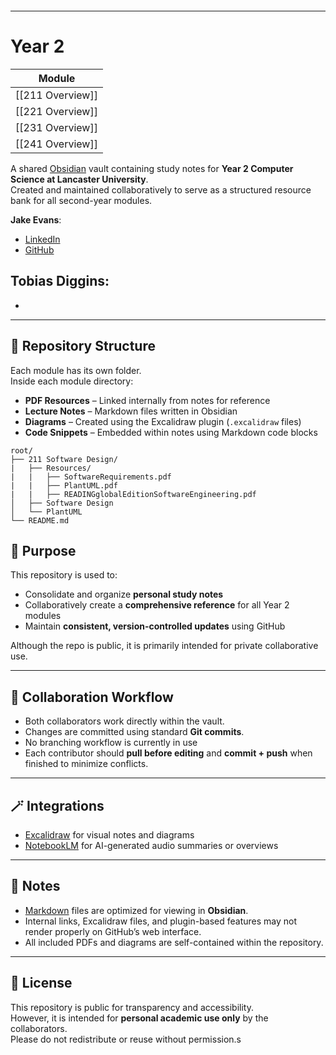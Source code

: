 ```table-of-contents
```

---
# Year 2

| Module           |
| ---------------- |
| [[211 Overview]] |
| [[221 Overview]] |
| [[231 Overview]] |
| [[241 Overview]] |


A shared [Obsidian](https://obsidian.md/) vault containing study notes for **Year 2 Computer Science at Lancaster University**.  
Created and maintained collaboratively to serve as a structured resource bank for all second-year modules.

**Jake Evans**:
- [LinkedIn](https:www.linkedin.com/in/jake-ethan-evans)
- [GitHub](https://github.com/cuustard)

Tobias Diggins:
- 
- 

---

## 📂 Repository Structure

Each module has its own folder.  
Inside each module directory:

- **PDF Resources** – Linked internally from notes for reference
- **Lecture Notes** – Markdown files written in Obsidian
- **Diagrams** – Created using the Excalidraw plugin (`.excalidraw` files)
- **Code Snippets** – Embedded within notes using Markdown code blocks

```
root/
├── 211 Software Design/
|	├── Resources/
|	|	├── SoftwareRequirements.pdf
|	|	├── PlantUML.pdf
|	|	├── READINGglobalEditionSoftwareEngineering.pdf
│   ├── Software Design
│   └── PlantUML
└── README.md
```

## 🧠 Purpose

This repository is used to:

- Consolidate and organize **personal study notes**
- Collaboratively create a **comprehensive reference** for all Year 2 modules
- Maintain **consistent, version-controlled updates** using GitHub

Although the repo is public, it is primarily intended for private collaborative use.

---
## 🧩 Collaboration Workflow

- Both collaborators work directly within the vault.
- Changes are committed using standard **Git commits**.
- No branching workflow is currently in use
- Each contributor should **pull before editing** and **commit + push** when finished to minimize conflicts.

---
## 🪄 Integrations

- [Excalidraw](https://excalidraw.com/) for visual notes and diagrams
- [NotebookLM](https://notebooklm.google.com/) for AI-generated audio summaries or overviews

---
## 📘 Notes

- [Markdown](https://www.markdownguide.org/) files are optimized for viewing in **Obsidian**.
- Internal links, Excalidraw files, and plugin-based features may not render properly on GitHub’s web interface.
- All included PDFs and diagrams are self-contained within the repository.

---
## 📄 License

This repository is public for transparency and accessibility.  
However, it is intended for **personal academic use only** by the collaborators.  
Please do not redistribute or reuse without permission.s